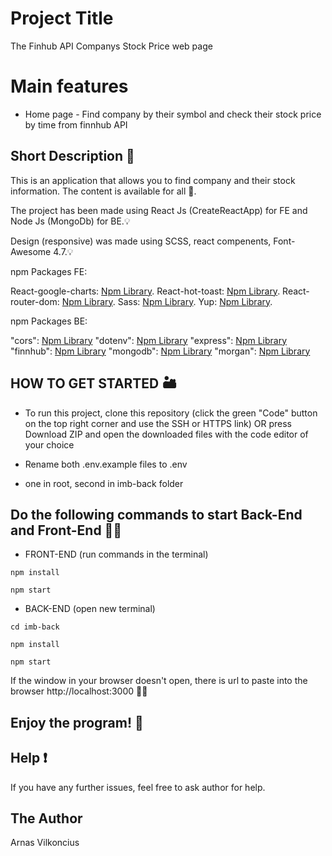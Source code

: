 # Project Title

The Finhub API Companys Stock Price web page

# Main features

- Home page - Find company by their symbol and check their stock price by time from finnhub API

## Short Description 📃

This is an application that allows you to find company and their stock information. The content is available for all 🔐.

The project has been made using React Js (CreateReactApp) for FE and Node Js (MongoDb) for BE.💡

Design (responsive) was made using SCSS, react compenents, Font-Awesome 4.7.💡

npm Packages FE:

React-google-charts: [Npm Library](https://www.npmjs.com/package/react-google-charts).
React-hot-toast: [Npm Library](https://www.npmjs.com/package/react-hot-toast).
React-router-dom: [Npm Library](https://www.npmjs.com/package/react-router-dom/v/5.3.0).
Sass: [Npm Library](https://www.npmjs.com/package/sass).
Yup: [Npm Library](https://www.npmjs.com/package/yup).

npm Packages BE:

"cors": [Npm Library](https://www.npmjs.com/package/cors)
"dotenv": [Npm Library](https://www.npmjs.com/package/dotenv)
"express": [Npm Library](https://www.npmjs.com/package/express)
"finnhub": [Npm Library](https://www.npmjs.com/package/finnhub)
"mongodb": [Npm Library](https://www.npmjs.com/package/mongodb)
"morgan": [Npm Library](https://www.npmjs.com/package/morgan)

## HOW TO GET STARTED 🏜

- To run this project, clone this repository (click the green "Code" button on the top right corner and use the SSH or HTTPS link) OR press Download ZIP and open the downloaded files with the code editor of your choice

- Rename both .env.example files to .env
- one in root, second in imb-back folder

## Do the following commands to start Back-End and Front-End 💂‍♀️

- FRONT-END (run commands in the terminal)

```
npm install
```

```
npm start
```

- BACK-END (open new terminal)

```
cd imb-back
```

```
npm install
```

```
npm start
```

If the window in your browser doesn't open, there is url to paste into the browser http://localhost:3000 🏌️‍♂️

## Enjoy the program! :checkered_flag:

## Help :exclamation:

If you have any further issues, feel free to ask author for help.

## The Author

Arnas Vilkoncius
